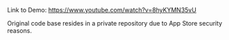 Link to Demo: https://www.youtube.com/watch?v=8hyKYMN35vU

Original code base resides in a private repository due to App Store security reasons.
